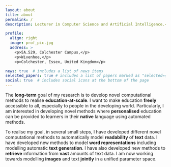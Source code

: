 ```yaml
---
layout: about
title: about
permalink: /
description: Lecturer in Computer Science and Artificial Intelligence.<br> <a href="https://www.essex.ac.uk/departments/computer-science-and-electronic-engineering">School of Computer Science and Electronic Engineering</a>. <br> <a href="https://www.essex.ac.uk/">University of Essex</a>.

profile:
  align: right
  image: prof_pic.jpg
  address: >
    <p>5A.529, Colchester Campus,</p>
    <p>Wivenhoe,</p>
    <p>Colchester, Essex, United Kingdom</p>

news: true  # includes a list of news items
selected_papers: true # includes a list of papers marked as "selected={true}"
social: true  # includes social icons at the bottom of the page
---
```

The **long-term** goal of my research is to develop novel computational methods to realise **education-at-scale**.
I want to make education **freely** accessible to all, especially to people in the developing world. Particularly, I am interested
in developing novel methods where **personalised** education can be provided to learners in their **native** language using automated methods.

To realise my goal, in several small steps, I have developed different novel computational methods to automatically model **readability** of **text** data.
I have developed new methods to model **word representations** including modelling automatic **text generation**. I have also developed new methods to **retrieve** information from **vast** amounts of text data. I am now working
towards modelling **images** and text **jointly** in a unified parameter space.